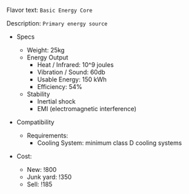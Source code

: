 Flavor text:
`Basic Energy Core`

Description:
`Primary energy source`

- Specs
	- Weight: 25kg
	- Energy Output
		- Heat / Infrared: 10^9 joules
		- Vibration / Sound: 60db
		- Usable Energy: 150 kWh
		- Efficiency: 54%
	- Stability
		- Inertial shock
		- EMI (electromagnetic interference)

- Compatibility
	- Requirements:
		- Cooling System: minimum class D cooling systems


- Cost:
	- New: !800
	- Junk yard: !350
	- Sell: !185